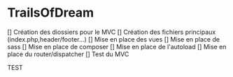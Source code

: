 # TrailsOfDream

[] Création des diossiers pour le MVC
[] Création des fichiers principaux (index.php,header/footer…)
[] Mise en place des vues 
[] Mise en place de sass
[] Mise en place de composer
[] Mise en place de l'autoload
[] Mise en place du router/dispatcher
[] Test du MVC



TEST 
